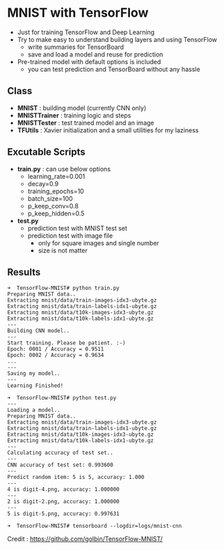 # MNIST with TensorFlow

- Just for training TensorFlow and Deep Learning
- Try to make easy to understand building layers and using TensorFlow
    - write summaries for TensorBoard
    - save and load a model and reuse for prediction
- Pre-trained model with default options is included
    - you can test prediction and TensorBoard without any hassle

## Class

- **MNIST** : building model (currently CNN only)
- **MNISTTrainer** : training logic and steps
- **MNISTTester** : test trained model and an image
- **TFUtils** : Xavier initialization and a small utilities for my laziness

## Excutable Scripts

- **train.py** : can use below options
    - learning_rate=0.001
    - decay=0.9
    - training_epochs=10
    - batch_size=100
    - p_keep_conv=0.8
    - p_keep_hidden=0.5
- **test.py**
    - prediction test with MNIST test set
    - prediction test with image file
        - only for square images and single number
        - size is not matter

## Results

```
➜  TensorFlow-MNIST# python train.py 
Preparing MNIST data..
Extracting mnist/data/train-images-idx3-ubyte.gz
Extracting mnist/data/train-labels-idx1-ubyte.gz
Extracting mnist/data/t10k-images-idx3-ubyte.gz
Extracting mnist/data/t10k-labels-idx1-ubyte.gz
---
Building CNN model..
---
Start training. Please be patient. :-)
Epoch: 0001 / Accuracy = 0.9511
Epoch: 0002 / Accuracy = 0.9634
...
---
Saving my model..
---
Learning Finished!
```

```
➜  TensorFlow-MNIST# python test.py
---
Loading a model..
Preparing MNIST data..
Extracting mnist/data/train-images-idx3-ubyte.gz
Extracting mnist/data/train-labels-idx1-ubyte.gz
Extracting mnist/data/t10k-images-idx3-ubyte.gz
Extracting mnist/data/t10k-labels-idx1-ubyte.gz
---
Calculating accuracy of test set..
---
CNN accuracy of test set: 0.993600
---
Predict random item: 5 is 5, accuracy: 1.000
---
4 is digit-4.png, accuracy: 1.000000
---
2 is digit-2.png, accuracy: 1.000000
---
5 is digit-5.png, accuracy: 0.997631
```

```
➜  TensorFlow-MNIST# tensorboard --logdir=logs/mnist-cnn
```
Credit : https://github.com/golbin/TensorFlow-MNIST/